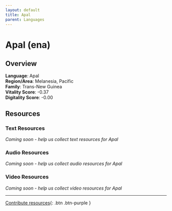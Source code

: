 ```yaml
---
layout: default
title: Apal
parent: Languages
---
```


# Apal (ena)

## Overview

**Language**: Apal  
**Region/Area**: Melanesia, Pacific  
**Family**: Trans-New Guinea  
**Vitality Score**: -0.37  
**Digitality Score**: -0.00  

## Resources

### Text Resources
*Coming soon - help us collect text resources for Apal*

### Audio Resources
*Coming soon - help us collect audio resources for Apal*

### Video Resources
*Coming soon - help us collect video resources for Apal*

---

[Contribute resources](https://fairtrain.github.io/){: .btn .btn-purple }
